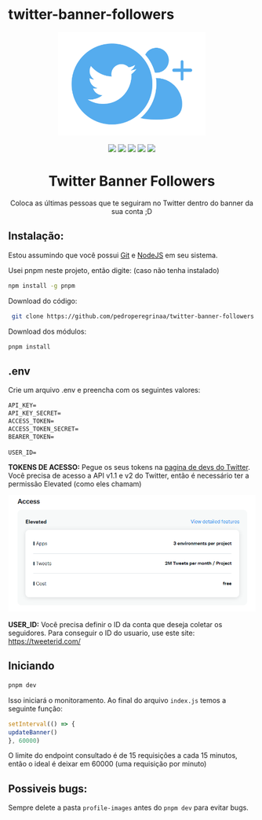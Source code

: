 # twitter-banner-followers

<div align="center">
   <img  src="./assets/icon.svg" width=300 />
</div>

<p align="center">
 <img src="https://img.shields.io/badge/Node.js-43853D?style=for-the-badge&logo=node.js&logoColor=white">
 <img src="https://img.shields.io/badge/typescript-%23323330.svg?style=for-the-badge&logo=typescript&logoColor=FFFFFF&color=2F74C0">
 <img src="https://img.shields.io/badge/pnpm-6DA55F?style=for-the-badge&logo=pnpm&logoColor=white&color=F69220">
 <img src="https://img.shields.io/endpoint?url=https%3A%2F%2Ftwbadges.glitch.me%2Fbadges%2Fv2&style=for-the-badge">
 <img src="https://img.shields.io/endpoint?url=https%3A%2F%2Ftwbadges.glitch.me%2Fbadges%2Fstandard&style=for-the-badge">
</p>
<div align="center">
   <h1>Twitter Banner Followers</h1>
Coloca as últimas pessoas que te seguiram no Twitter dentro do banner da sua conta ;D
</div>

## Instalação:

Estou assumindo que você possui [Git](https://git-scm.com/) e [NodeJS](https://nodejs.org/en/) em seu sistema.

Usei pnpm neste projeto, então digite: (caso não tenha instalado)

```bash
npm install -g pnpm
```

Download do código:

```bash
 git clone https://github.com/pedroperegrinaa/twitter-banner-followers.git
```

Download dos módulos:

```bash
pnpm install
```
## .env

Crie um arquivo .env e preencha com os seguintes valores:

```env
API_KEY=
API_KEY_SECRET=
ACCESS_TOKEN=    
ACCESS_TOKEN_SECRET=
BEARER_TOKEN=

USER_ID=
```

**TOKENS DE ACESSO:** Pegue os seus tokens na [pagina de devs do Twitter](https://developer.twitter.com/en/portal/dashboard). Você precisa de acesso a API v1.1 e v2 do Twitter, então é necessário ter a permissão Elevated (como eles chamam)

![](./assets/permissoes.png)

**USER_ID:**  Você precisa definir o ID da conta que deseja coletar os seguidores. Para conseguir o ID do usuario, use este site: https://tweeterid.com/ 

## Iniciando

```bash
pnpm dev
```

Isso iniciará o monitoramento. Ao final do arquivo `index.js` temos a seguinte função:

```js
setInterval(() => {
updateBanner()
}, 60000)
```
O limite do endpoint consultado é de 15 requisições a cada 15 minutos, então o ideal é deixar em 60000 (uma requisição por minuto)

## Possiveis bugs:

Sempre delete a pasta `profile-images` antes do `pnpm dev` para evitar bugs.
